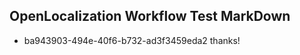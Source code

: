 ## OpenLocalization Workflow Test MarkDown
* ba943903-494e-40f6-b732-ad3f3459eda2 thanks!

<!--HONumber=Sep16_HO1-->


